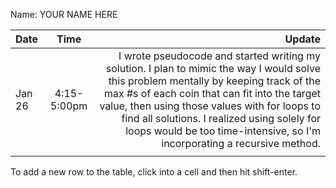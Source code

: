 Name: YOUR NAME HERE

| Date   |    Time     |                                                                                                                                                                                                                                                                                                                                                                Update |
|:-------|:-----------:|----------------------------------------------------------------------------------------------------------------------------------------------------------------------------------------------------------------------------------------------------------------------------------------------------------------------------------------------------------------------:|
| Jan 26 | 4:15-5:00pm | I wrote pseudocode and started writing my solution. I plan to mimic the way I would solve this problem mentally by keeping track of the max #s of each coin that can fit into the target value, then using those values with for loops to find all solutions. I realized using solely for loops would be too time-intensive, so I'm incorporating a recursive method. |
|        |             |                                                                                                                                                                                                                                                                                                                                                                       |


To add a new row to the table, click into a cell and then hit shift-enter.